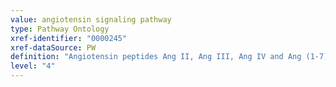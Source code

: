 ```yaml
---
value: angiotensin signaling pathway
type: Pathway Ontology
xref-identifier: "0000245"
xref-dataSource: PW
definition: "Angiotensin peptides Ang II, Ang III, Ang IV and Ang (1-7) generated from a single precursor protein - angiotensinogen - regulate an array of physiological and pathophysiological processes."
level: "4"
---
```

